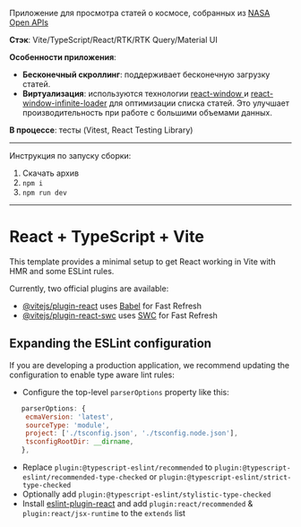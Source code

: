 Приложение для просмотра статей о космосе, собранных из [NASA Open APIs](https://api.nasa.gov/)

**Стэк**: Vite/TypeScript/React/RTK/RTK Query/Material UI

**Особенности приложения**:
- **Бесконечный скроллинг**: поддерживает бесконечную загрузку статей.
- **Виртуализация**: используются технологии [react-window ](https://github.com/bvaughn/react-window) и [react-window-infinite-loader](https://www.npmjs.com/package/react-window-infinite-loader) для оптимизации списка статей. Это улучшает производительность при работе с большими объемами данных.

**В процессе**: тесты (Vitest, React Testing Library)

---

Инструкция по запуску сборки:

1. Скачать архив
2. `npm i`
3. `npm run dev`

---

# React + TypeScript + Vite

This template provides a minimal setup to get React working in Vite with HMR and some ESLint rules.

Currently, two official plugins are available:

- [@vitejs/plugin-react](https://github.com/vitejs/vite-plugin-react/blob/main/packages/plugin-react/README.md) uses [Babel](https://babeljs.io/) for Fast Refresh
- [@vitejs/plugin-react-swc](https://github.com/vitejs/vite-plugin-react-swc) uses [SWC](https://swc.rs/) for Fast Refresh

## Expanding the ESLint configuration

If you are developing a production application, we recommend updating the configuration to enable type aware lint rules:

- Configure the top-level `parserOptions` property like this:

```js
   parserOptions: {
    ecmaVersion: 'latest',
    sourceType: 'module',
    project: ['./tsconfig.json', './tsconfig.node.json'],
    tsconfigRootDir: __dirname,
   },
```

- Replace `plugin:@typescript-eslint/recommended` to `plugin:@typescript-eslint/recommended-type-checked` or `plugin:@typescript-eslint/strict-type-checked`
- Optionally add `plugin:@typescript-eslint/stylistic-type-checked`
- Install [eslint-plugin-react](https://github.com/jsx-eslint/eslint-plugin-react) and add `plugin:react/recommended` & `plugin:react/jsx-runtime` to the `extends` list
